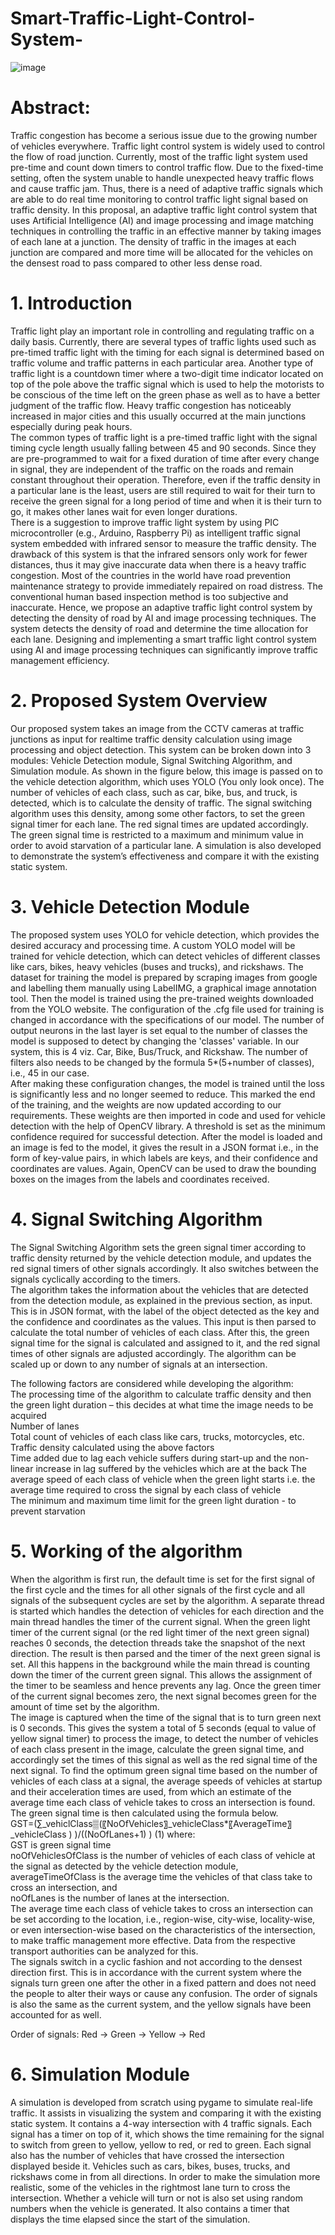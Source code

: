 # Smart-Traffic-Light-Control-System-

![image](https://github.com/ahmedjjameel/Smart-Traffic-Light-Control-System-/assets/81799459/4379ea74-c175-431d-82f7-7cec25b08a31)


# Abstract: 
Traffic congestion has become a serious issue due to the growing number of vehicles everywhere. Traffic light control system is widely used to control the flow of road junction. Currently, most of the traffic light system used pre-time and count down timers to control traffic flow. Due to the fixed-time setting, often the system unable to handle unexpected heavy traffic flows and cause traffic jam.  Thus, there is a need of adaptive traffic signals which are able to do real time monitoring to control traffic light signal based on traffic density. In this proposal, an adaptive traffic light control system that uses Artificial Intelligence (AI) and image processing and image matching techniques in controlling the traffic in an effective manner by taking images of each lane at a junction. The density of traffic in the images at each junction are compared and more time will be allocated for the vehicles on the densest road to pass compared to other less dense road.


# 1. Introduction 
Traffic light play an important role in controlling and regulating traffic on a daily basis. Currently, there are several types of traffic lights used such as pre-timed traffic light with the timing for each signal is determined based on traffic volume and traffic patterns in each particular area. Another type of traffic light is a countdown timer where a two-digit time indicator located on top of the pole above the traffic signal which is used to help the motorists to be conscious of the time left on the green phase as well as to have a better judgment of the traffic flow. Heavy traffic congestion has noticeably increased in major cities and this usually occurred at the main junctions especially during peak hours.  
The common types of traffic light is a pre-timed traffic light with the signal timing cycle length usually falling between 45 and 90 seconds. Since they are pre-programmed to wait for a fixed duration of time after every change in signal, they are independent of the traffic on the roads and remain constant throughout their operation. Therefore, even if the traffic density in a particular lane is the least, users are still required to wait for their turn to receive the green signal for a long period of time and when it is their turn to go, it makes other lanes wait for even longer durations.  
There is a suggestion to improve traffic light system by using PIC microcontroller (e.g., Arduino, Raspberry Pi)  as intelligent traffic signal system embedded with infrared sensor to measure the traffic density. The drawback of this system is that the infrared sensors only work for fewer distances, thus it may give inaccurate data when there is a heavy traffic congestion. Most of the countries in the world have road prevention maintenance strategy to provide immediately repaired on road distress. The conventional human based inspection method is too subjective and inaccurate. 
Hence, we propose an adaptive traffic light control system by detecting the density of road by AI and image processing techniques. The system detects the density of road and determine the time allocation for each lane. Designing and implementing a smart traffic light control system using AI and image processing techniques can significantly improve traffic management efficiency.

# 2. Proposed System Overview 
Our proposed system takes an image from the CCTV cameras at traffic junctions as input for realtime traffic density calculation using image processing and object detection. This system can be broken down into 3 modules: Vehicle Detection module, Signal Switching Algorithm, and Simulation module. As shown in the figure below, this image is passed on to the vehicle detection algorithm, which uses YOLO (You only look once). The number of vehicles of each class, such as car, bike, bus, and truck, is detected, which is to calculate the density of traffic. The signal switching algorithm uses this density, among some other factors, to set the green signal timer for each lane. The red signal times are updated accordingly. The green signal time is restricted to a maximum and minimum value in order to avoid starvation of a particular lane. A simulation is also developed to demonstrate the system’s effectiveness and compare it with the existing static system. 

# 3. Vehicle Detection Module 
The proposed system uses YOLO for vehicle detection, which provides the desired accuracy and processing time. A custom YOLO model will be trained for vehicle detection, which can detect vehicles of different classes like cars, bikes, heavy vehicles (buses and trucks), and rickshaws.
	The dataset for training the model is prepared by scraping images from google and labelling them manually using LabelIMG, a graphical image annotation tool. Then the model is trained using the pre-trained weights downloaded from the YOLO website. The configuration of the .cfg file used for training is changed in accordance with the specifications of our model. The number of output neurons in the last layer is set equal to the number of classes the model is supposed to detect by changing the 'classes' variable. In our system, this is 4 viz. Car, Bike, Bus/Truck, and Rickshaw. The number of filters also needs to be changed by the formula 5*(5+number of classes), i.e., 45 in our case.  
	After making these configuration changes, the model is trained until the loss is significantly less and no longer seemed to reduce. This marked the end of the training, and the weights are now updated according to our requirements.
	These weights are then imported in code and used for vehicle detection with the help of OpenCV library. A threshold is set as the minimum confidence required for successful detection. After the model is loaded and an image is fed to the model, it gives the result in a JSON format i.e., in the form of key-value pairs, in which labels are keys, and their confidence and coordinates are values. Again, OpenCV can be used to draw the bounding boxes on the images from the labels and coordinates received.  

# 4. Signal Switching Algorithm 
The Signal Switching Algorithm sets the green signal timer according to traffic density returned by the vehicle detection module, and updates the red signal timers of other signals accordingly. It also switches between the signals cyclically according to the timers.  
The algorithm takes the information about the vehicles that are detected from the detection module, as explained in the previous section, as input. This is in JSON format, with the label of the object detected as the key and the confidence and coordinates as the values. This input is then parsed to calculate the total number of vehicles of each class. After this, the green signal time for the signal is calculated and assigned to it, and the red signal times of other signals are adjusted accordingly. The algorithm can be scaled up or down to any number of signals at an intersection.   
 
The following factors are considered while developing the algorithm:  
	The processing time of the algorithm to calculate traffic density and then the green light duration – this decides at what time the image needs to be acquired  
	Number of lanes  
	Total count of vehicles of each class like cars, trucks, motorcycles, etc.  
	Traffic density calculated using the above factors  
	Time added due to lag each vehicle suffers during start-up and the non-linear increase in lag suffered by the vehicles which are at the back 
	The average speed of each class of vehicle when the green light starts i.e. the average time required to cross the signal by each class of vehicle  
	The minimum and maximum time limit for the green light duration - to prevent starvation  
 
# 5. Working of the algorithm 
When the algorithm is first run, the default time is set for the first signal of the first cycle and the times for all other signals of the first cycle and all signals of the subsequent cycles are set by the algorithm. A separate thread is started which handles the detection of vehicles for each direction and the main thread handles the timer of the current signal. When the green light timer of the current signal (or the red light timer of the next green signal) reaches 0 seconds, the detection threads take the snapshot of the next direction. The result is then parsed and the timer of the next green signal is set. All this happens in the background while the main thread is counting down the timer of the current green signal. This allows the assignment of the timer to be seamless and hence prevents any lag. Once the green timer of the current signal becomes zero, the next signal becomes green for the amount of time set by the algorithm.   
The image is captured when the time of the signal that is to turn green next is 0 seconds. This gives the system a total of 5 seconds (equal to value of yellow signal timer) to process the image, to detect the number of vehicles of each class present in the image, calculate the green signal time, and accordingly set the times of this signal as well as the red signal time of the next signal. To find the optimum green signal time based on the number of vehicles of each class at a signal, the average speeds of vehicles at startup and their acceleration times are used, from which an estimate of the average time each class of vehicle takes to cross an intersection is found. The green signal time is then calculated using the formula below.   
GST=(∑_vehiclClass▒(〖NoOfVehicles〗_vehicleClass*〖AverageTime〗_vehicleClass ) )/((NoOfLanes+1) )                    (1)
where:  
	GST is green signal time  
	noOfVehiclesOfClass is the number of vehicles of each class of vehicle at the signal as detected by the vehicle detection module,   
	averageTimeOfClass is the average time the vehicles of that class take to cross an intersection, and  
	noOfLanes is the number of lanes at the intersection.  
The average time each class of vehicle takes to cross an intersection can be set according to the location, i.e., region-wise, city-wise, locality-wise, or even intersection-wise based on the characteristics of the intersection, to make traffic management more effective. Data from the respective transport authorities can be analyzed for this.    
The signals switch in a cyclic fashion and not according to the densest direction first. This is in accordance with the current system where the signals turn green one after the other in a fixed pattern and does not need the people to alter their ways or cause any confusion. The order of signals is also the same as the current system, and the yellow signals have been accounted for as well.   
 
Order of signals: Red → Green → Yellow → Red

# 6. Simulation Module 
A simulation is developed from scratch using pygame to simulate real-life traffic. It assists in visualizing the system and comparing it with the existing static system. It contains a 4-way intersection with 4 traffic signals. Each signal has a timer on top of it, which shows the time remaining for the signal to switch from green to yellow, yellow to red, or red to green. Each signal also has the number of vehicles that have crossed the intersection displayed beside it. Vehicles such as cars, bikes, buses, trucks, and rickshaws come in from all directions. In order to make the simulation more realistic, some of the vehicles in the rightmost lane turn to cross the intersection. Whether a vehicle will turn or not is also set using random numbers when the vehicle is generated. It also contains a timer that displays the time elapsed since the start of the simulation. 

